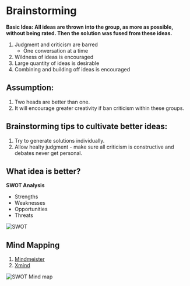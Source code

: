 # Brainstorming
__Basic Idea: All ideas are thrown into the group, as more as possible, without being rated. Then the solution was fused from these ideas.__

1. Judgment and criticism are barred
    - One conversation at a time
2. Wildness of ideas is encouraged
3. Large quantity of ideas is desirable
4. Combining and building off ideas is encouraged

## Assumption:
1. Two heads are better than one.
2. It will encourage greater creativity if ban criticism within these groups.

## Brainstorming tips to cultivate better ideas:
1. Try to generate solutions individually.
2. Allow healty judgment - make sure all criticism is constructive and debates never get personal.

## What idea is better?
__SWOT Analysis__
- Strengths
- Weaknesses
- Opportunities
- Threats

![SWOT](http://www.kstoolkit.org/file/view/swot.jpg/189685944/508x430/swot.jpg)

## Mind Mapping
1. [Mindmeister](http://www.mindmeister.com/)
2. [Xmind](http://www.xmind.net/)

![SWOT Mind map](https://marketplace-cdn.atlassian.com/files/images/ce99903e-524b-48b5-8f77-e0cf0fdca0bc.png)

